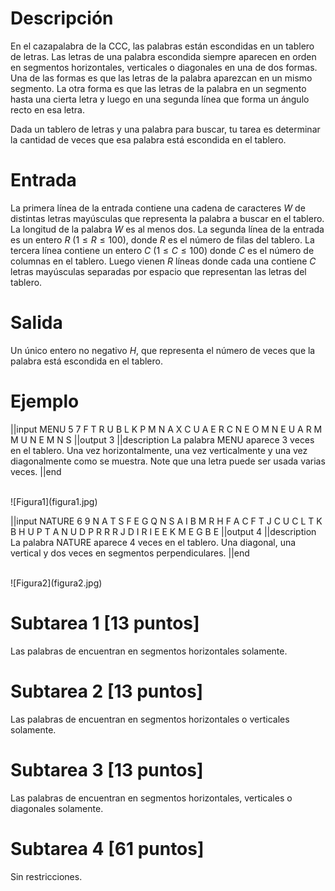 # Descripción

En el cazapalabra de la CCC, las palabras están escondidas en un tablero de letras. Las letras de una palabra escondida siempre aparecen en orden en segmentos horizontales, verticales o diagonales en una de dos formas. Una de las formas es que las letras de la palabra aparezcan en un mismo segmento. La otra forma es que las letras de la palabra en un segmento hasta una cierta letra y luego en una segunda línea que forma un ángulo recto en esa letra.

Dada un tablero de letras y una palabra para buscar, tu tarea es determinar la cantidad de veces que esa palabra está escondida en el tablero.

# Entrada
La primera línea de la entrada contiene una cadena de caracteres $W$ de distintas letras mayúsculas que representa la palabra a buscar en el tablero. La longitud de la palabra $W$ es al menos dos. La segunda línea de la entrada es un entero $R$ ($1 \leq R \leq 100$), donde $R$ es el número de filas del tablero. La tercera línea contiene un entero $C$ ($1 \leq C \leq 100$) donde $C$ es el número de columnas en el tablero. Luego vienen $R$ líneas donde cada una contiene $C$ letras mayúsculas separadas por espacio que representan las letras del tablero.

# Salida
Un único entero no negativo $H$, que representa el número de veces que la palabra está escondida en el tablero.

# Ejemplo
||input
MENU
5
7
F T R U B L K
P M N A X C U
A E R C N E O
M N E U A R M
M U N E M N S
||output
3
||description
La palabra MENU aparece 3 veces en el tablero. Una vez horizontalmente, una vez verticalmente y una vez diagonalmente como se muestra.
Note que una letra puede ser usada varias veces.
||end

<br />
![Figura1](figura1.jpg)
<br />

||input
NATURE
6
9
N A T S F E G Q N
S A I B M R H F A
C F T J C U C L T
K B H U P T A N U
D P R R R J D I R
I E E K M E G B E
||output
4
||description
La palabra NATURE aparece 4 veces en el tablero. Una diagonal, una vertical y dos veces en segmentos perpendiculares.
||end

<br />
![Figura2](figura2.jpg)
<br />

# Subtarea 1 [13 puntos]
Las palabras de encuentran en segmentos horizontales solamente.

# Subtarea 2 [13 puntos]
Las palabras de encuentran en segmentos horizontales o verticales solamente.

# Subtarea 3 [13 puntos]
Las palabras de encuentran en segmentos horizontales, verticales o diagonales solamente.

# Subtarea 4 [61 puntos]
Sin restricciones.
